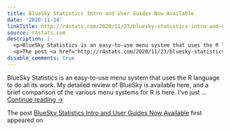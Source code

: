 ```yaml
---
title: BlueSky Statistics Intro and User Guides Now Available
date: '2020-11-24'
linkTitle: http://r4stats.com/2020/11/23/bluesky-statistics-intro-and-user-guides-now-available/
source: r4stats.com
description: |-
  <p>BlueSky Statistics is an easy-to-use menu system that uses the R language to do all its work. My detailed review of BlueSky is available here, and a brief comparison of the various menu systems for R is here. I&#8217;ve just &#8230; <a href="http://r4stats.com/2020/11/23/bluesky-statistics-intro-and-user-guides-now-available/">Continue reading <span class="meta-nav">&#8594;</span></a></p>
  <p>The post <a href="http://r4stats.com/2020/11/23/bluesky-statistics-intro-and-user-guides-now-available/" target="_blank">BlueSky Statistics Intro and User Guides Now Available</a> first appeared on <a ...
disable_comments: true
---
```

<p>BlueSky Statistics is an easy-to-use menu system that uses the R language to do all its work. My detailed review of BlueSky is available here, and a brief comparison of the various menu systems for R is here. I&#8217;ve just &#8230; <a href="http://r4stats.com/2020/11/23/bluesky-statistics-intro-and-user-guides-now-available/">Continue reading <span class="meta-nav">&#8594;</span></a></p>
<p>The post <a href="http://r4stats.com/2020/11/23/bluesky-statistics-intro-and-user-guides-now-available/" target="_blank">BlueSky Statistics Intro and User Guides Now Available</a> first appeared on <a ...